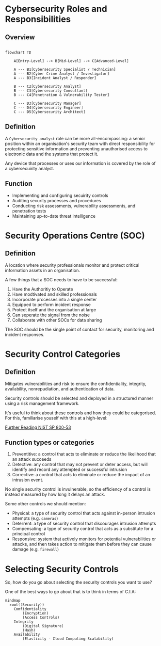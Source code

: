 # Cybersecurity Roles and Responsibilities

## Overview

```mermaid

flowchart TD

    A[Entry-Level] --> B[Mid-Level] --> C[Advanced-Level]
    
    A --- B1[Cybersecurity Specialist / Technician]
    A --- B2[Cyber Crime Analyst / Investigator]
    A --- B3[Incident Analyst / Responder]

    B --- C2[Cybersecurity Analyst]
    B --- C3[Cybersecurity Consultant]
    B --- C4[Penetration & Vulnerability Tester]

    C --- D3[Cybersecurity Manager]
    C --- D4[Cybersecurity Engineer]
    C --- D5[Cybersecurity Architect]

```

## Definition

A `Cybersecurity analyst` role can be more all-encompassing: a senior position within an organisation's security team with direct responsibility for protecting sensitive information and preventing unauthorised access to electronic data and the systems that protect it.

Any device that processes or uses our information is covered by the role of a cybersecuirity analyst.

## Function

* Implementing and configuring secuirity controls
* Auditing security processes and procedures
* Conducting risk assessments, vulnerability assessments, and penetration tests
* Maintaining up-to-date threat intelligence

# Security Operations Centre (SOC)

## Definition

A location where security professionals monitor and protect critical information assets in an organisation.

A few things that a SOC needs to have to be successful:

1. Have the Authoritiy to Operate
2. Have modtivated and skilled professionals
3. Incorporate processes into a single center
4. Equipped to perform incident response
5. Protect itself and the organisation at large
6. Can seperate the signal from the noise
7. Collaborate with other SOCs for data sharing

The SOC should be the single point of contact for security, monitoring and incident responses.

# Security Control Categories

## Definition

Mitigates vulnerabilities and risk to ensure the confidentiality, integrity, availability, nonrepudiation, and authentication of data.

Security controls should be selected and deployed in a structured manner using a risk management framework.

It's useful to think about these controls and how they could be categorised. For this, familiarise youself with this at a high-level:

[Further Reading NIST SP 800-53](https://csrc.nist.gov/pubs/sp/800/53/r5/upd1/final)

## Function types or categories

1. Preventitive: a control that acts to eliminate or reduce the likelihood that an attack succeeds
2. Detective: any control that may not prevent or deter access, but will identify and record any attempted or successful intrusion
3. Corrective: a control that acts to eliminate or reduce the impact of an intrusion event.

No single security control is invulnerable, so the efficiency of a control is instead measured by how long it delays an attack.

Some other controls we should mention:

* Physical: a type of security control that acts against in-person intrusion attempts (e.g. `cameras`)
* Deterrent: a type of security control that discourages intrusion attempts
* Compensating: a type of security control that acts as a substitute for a principal control
* Responsive: system that actively monitors for potential vulnerabilities or attacks, and then takes action to mitigate them before they can cause damage (e.g. `firewall`)

# Selecting Security Controls

So, how do you go about selecting the security controls you want to use?

One of the best ways to go about that is to think in terms of C.I.A:

```mermaid
mindmap
  root((Security))
    Confidentiality
        (Encryption)
        (Access Controls)
    Integrity
        (Digital Signature)
        (Hash)
    Availability
        (Elasticity - Cloud Computing Scalability)
```